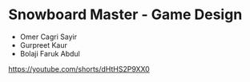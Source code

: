 # Snowboard Master - Game Design

- Omer Cagri Sayir
- Gurpreet Kaur
- Bolaji Faruk Abdul

https://youtube.com/shorts/dHtHS2P9XX0
